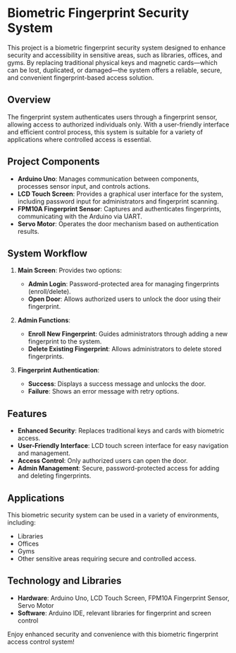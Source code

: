 # Biometric Fingerprint Security System

This project is a biometric fingerprint security system designed to enhance security and accessibility in sensitive areas, such as libraries, offices, and gyms. By replacing traditional physical keys and magnetic cards—which can be lost, duplicated, or damaged—the system offers a reliable, secure, and convenient fingerprint-based access solution.

## Overview
The fingerprint system authenticates users through a fingerprint sensor, allowing access to authorized individuals only. With a user-friendly interface and efficient control process, this system is suitable for a variety of applications where controlled access is essential.

## Project Components
- **Arduino Uno**: Manages communication between components, processes sensor input, and controls actions.
- **LCD Touch Screen**: Provides a graphical user interface for the system, including password input for administrators and fingerprint scanning.
- **FPM10A Fingerprint Sensor**: Captures and authenticates fingerprints, communicating with the Arduino via UART.
- **Servo Motor**: Operates the door mechanism based on authentication results.

## System Workflow
1. **Main Screen**: Provides two options:
   - **Admin Login**: Password-protected area for managing fingerprints (enroll/delete).
   - **Open Door**: Allows authorized users to unlock the door using their fingerprint.

2. **Admin Functions**:
   - **Enroll New Fingerprint**: Guides administrators through adding a new fingerprint to the system.
   - **Delete Existing Fingerprint**: Allows administrators to delete stored fingerprints.

3. **Fingerprint Authentication**:
   - **Success**: Displays a success message and unlocks the door.
   - **Failure**: Shows an error message with retry options.

## Features
- **Enhanced Security**: Replaces traditional keys and cards with biometric access.
- **User-Friendly Interface**: LCD touch screen interface for easy navigation and management.
- **Access Control**: Only authorized users can open the door.
- **Admin Management**: Secure, password-protected access for adding and deleting fingerprints.

## Applications
This biometric security system can be used in a variety of environments, including:
- Libraries
- Offices
- Gyms
- Other sensitive areas requiring secure and controlled access.

## Technology and Libraries
- **Hardware**: Arduino Uno, LCD Touch Screen, FPM10A Fingerprint Sensor, Servo Motor
- **Software**: Arduino IDE, relevant libraries for fingerprint and screen control

Enjoy enhanced security and convenience with this biometric fingerprint access control system!
